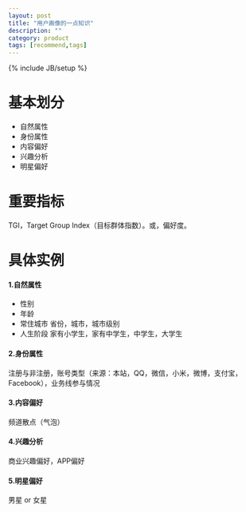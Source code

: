 ```yaml
---
layout: post
title: "用户画像的一点知识"
description: ""
category: product
tags: [recommend,tags]
---
```

{% include JB/setup %}

# 基本划分
* 自然属性
* 身份属性
* 内容偏好
* 兴趣分析
* 明星偏好

# 重要指标
TGI，Target Group Index（目标群体指数）。或，偏好度。

# 具体实例
#### 1.自然属性
* 性别
* 年龄
* 常住城市
省份，城市，城市级别
* 人生阶段
家有小学生，家有中学生，中学生，大学生

#### 2.身份属性
注册与非注册，账号类型（来源：本站，QQ，微信，小米，微博，支付宝，Facebook），业务线参与情况

#### 3.内容偏好
频道散点（气泡）

#### 4.兴趣分析
商业兴趣偏好，APP偏好

#### 5.明星偏好
男星 or 女星

